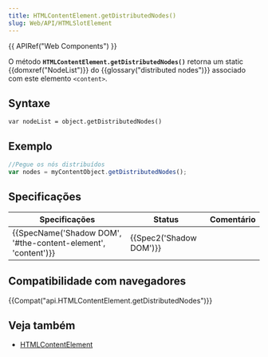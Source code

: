```yaml
---
title: HTMLContentElement.getDistributedNodes()
slug: Web/API/HTMLSlotElement
---
```


{{ APIRef("Web Components") }}

O método **`HTMLContentElement.getDistributedNodes()`** retorna um static {{domxref("NodeList")}} do {{glossary("distributed nodes")}} associado com este elemento `<content>`.

## Syntaxe

```
var nodeList = object.getDistributedNodes()
```

## Exemplo

```js
//Pegue os nós distribuídos
var nodes = myContentObject.getDistributedNodes();
```

## Specificações

| Specificações                                                                    | Status                           | Comentário |
| -------------------------------------------------------------------------------- | -------------------------------- | ---------- |
| {{SpecName('Shadow DOM', '#the-content-element', 'content')}} | {{Spec2('Shadow DOM')}} |            |

## Compatibilidade com navegadores

{{Compat("api.HTMLContentElement.getDistributedNodes")}}

## Veja também

- [HTMLContentElement](/pt-BR/docs/Web/API/HTMLContentElement)
